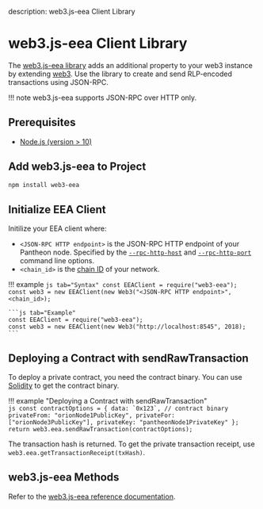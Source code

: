 description: web3.js-eea Client Library 
<!--- END of page meta data -->

# web3.js-eea Client Library

The [web3.js-eea library](https://github.com/PegaSysEng/eeajs) adds an additional property to your web3 
instance by extending [web3](https://github.com/ethereum/web3.js/). Use the library to create and send 
RLP-encoded transactions using JSON-RPC.

!!! note
    web3.js-eea supports JSON-RPC over HTTP only. 

## Prerequisites

- [Node.js (version > 10)](https://nodejs.org/en/download/)  

## Add web3.js-eea to Project 

```bash
npm install web3-eea
```

## Initialize EEA Client 

Initilize your EEA client where: 

* `<JSON-RPC HTTP endpoint>` is the JSON-RPC HTTP endpoint of your Pantheon node. Specified by the 
[`--rpc-http-host`](../../Reference/Pantheon-CLI-Syntax.md#rpc-http-host) and [`--rpc-http-port`](../../Reference/Pantheon-CLI-Syntax.md#rpc-http-port) 
command line options.
* `<chain_id>` is the [chain ID](../../Configuring-Pantheon/NetworkID-And-ChainID.md) of your network. 

!!! example
    ```js tab="Syntax"
    const EEAClient = require("web3-eea");
    const web3 = new EEAClient(new Web3("<JSON-RPC HTTP endpoint>", <chain_id>);
    ```
    
    ```js tab="Example"
    const EEAClient = require("web3-eea");
    const web3 = new EEAClient(new Web3("http://localhost:8545", 2018);
    ```

## Deploying a Contract with sendRawTransaction 

To deploy a private contract, you need the contract binary. You can use [Solidity](https://solidity.readthedocs.io/en/develop/using-the-compiler.html)
to get the contract binary. 

!!! example "Deploying a Contract with sendRawTransaction"  
    ```js
    const contractOptions = {
      data: `0x123`, // contract binary
      privateFrom: "orionNode1PublicKey",
      privateFor: ["orionNode3PublicKey"],
      privateKey: "pantheonNode1PrivateKey"
    };
    return web3.eea.sendRawTransaction(contractOptions);
    ```

The transaction hash is returned. To get the private transaction receipt, use `web3.eea.getTransactionReceipt(txHash)`. 

## web3.js-eea Methods 

Refer to the [web3.js-eea reference documentation](../../Reference/web3js-eea-Methods.md).
